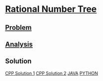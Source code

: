 # [Rational Number Tree](https://codingcompetitions.withgoogle.com/kickstart/round/0000000000434ba1/0000000000434b3c)

## [Problem](PROBLEM.rst)

## [Analysis](ANALYSIS.rst)

## Solution
[CPP Solution 1](Solution1.cpp)
[CPP Solution 2](Solution2.cpp)
[JAVA](Solution.java)
[PYTHON](Solution.py)
